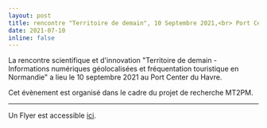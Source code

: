 ```yaml
---
layout: post
title: rencontre "Territoire de demain", 10 Septembre 2021,<br> Port Center Le Havre 
date: 2021-07-10
inline: false
---
```


La rencontre scientifique et d'innovation "Territoire de demain - Informations numériques géolocalisées et fréquentation touristique en Normandie" a lieu le 10 septembre 2021 au Port Center du Havre.

Cet évènement est organisé dans le cadre du projet de recherche MT2PM. 

***

Un Flyer est accessible [ici](https://cyrillebertelle.github.io/cyrillebertelleWP/assets/pdf/plaquette_MT2PM_territoires_de_demain_vdef.pdf).

